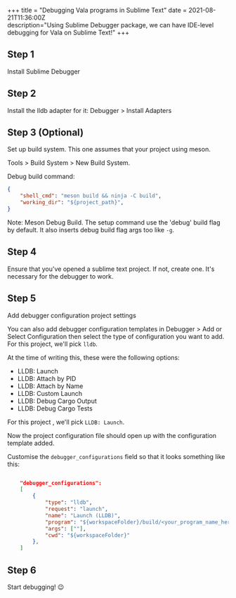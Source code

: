 +++
title = "Debugging Vala programs in Sublime Text"
date = 2021-08-21T11:36:00Z  
description="Using Sublime Debugger package, we can have IDE-level debugging for Vala on Sublime Text!"
+++

## Step 1

Install Sublime Debugger

## Step 2

Install the lldb adapter for it: Debugger > Install Adapters

## Step 3 (Optional)

Set up build system. This one assumes that your project using meson.

Tools > Build System > New Build System.

Debug build command:

```json
{
    "shell_cmd": "meson build && ninja -C build",
    "working_dir": "${project_path}",
}
```
Note: Meson Debug Build. The setup command use the 'debug' build flag by default. It also inserts debug build flag args too like `-g`.

## Step 4

Ensure that you've opened a sublime text project. If not, create one. It's necessary for the debugger to work.

## Step 5

Add debugger configuration project settings

You can also add debugger configuration templates in Debugger > Add or Select Configuration then select the type of configuration you want to add. For this project, we'll pick `lldb`.

At the time of writing this, these were the following options:

- LLDB: Launch
- LLDB: Attach by PID
- LLDB: Attach by Name
- LLDB: Custom Launch
- LLDB: Debug Cargo Output
- LLDB: Debug Cargo Tests

For this project , we'll pick `LLDB: Launch`.

Now the project configuration file should open up with the configuration template added.

Customise the `debugger_configurations` field so that it looks something like this:

```json

    "debugger_configurations":
    [
        {
            "type": "lldb",
            "request": "launch",
            "name": "Launch (LLDB)",
            "program": "${workspaceFolder}/build/<your_program_name_here>",
            "args": [""],
            "cwd": "${workspaceFolder}"
        },
    ]
```

## Step 6

Start debugging! 😉